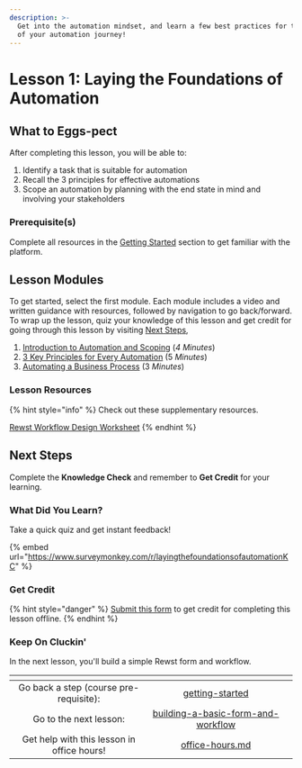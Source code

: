 ```yaml
---
description: >-
  Get into the automation mindset, and learn a few best practices for the start
  of your automation journey!
---
```


# Lesson 1: Laying the Foundations of Automation

## **What to Eggs-pect**

After completing this lesson, you will be able to:

1. Identify a task that is suitable for automation&#x20;
2. Recall the 3 principles for effective automations&#x20;
3. Scope an automation by planning with the end state in mind and involving your stakeholders&#x20;

### **Prerequisite(s)**

Complete all resources in the [Getting Started](../../getting-started/) section to get familiar with the platform.

## Lesson Modules

To get started, select the first module. Each module includes a video and written guidance with resources, followed by navigation to go back/forward. To wrap up the lesson, quiz your knowledge of this lesson and get credit for going through this lesson by visiting [Next Steps](./#next-steps),

1. [Introduction to Automation and Scoping](intro-to-automation-and-scoping.md) (_4 Minutes_)
2. [3 Key Principles for Every Automation](3-key-principles-for-every-automation.md) (5 _Minutes_)
3. [Automating a Business Process](101-laying-the-foundations-of-automations.md) (3 _Minutes_)

### Lesson Resources

{% hint style="info" %}
Check out these supplementary resources.

[Rewst Workflow Design Worksheet](https://files.gitbook.com/v0/b/gitbook-x-prod.appspot.com/o/spaces%2FAQQ1EHVcEsGKBPVHmiav%2Fuploads%2FuRW8KH7r5T6EIW4fGgzG%2FRewst%20Workflow%20Design%20Worksheet.pdf?alt=media\&token=d2d3aa4e-f0db-417b-81c8-1a31414e500c)
{% endhint %}

## Next Steps

Complete the **Knowledge Check** and remember to **Get Credit** for your learning.&#x20;

### What Did You Learn?

Take a quick quiz and get instant feedback!

{% embed url="https://www.surveymonkey.com/r/layingthefoundationsofautomationKC" %}

### Get Credit

{% hint style="danger" %}
[Submit this form](https://app.rewst.io/form/8ac04607-a1c4-45ea-b203-448b2f1b64e0) to get credit for completing this lesson offline.
{% endhint %}

### Keep On Cluckin'

In the next lesson, you'll build a simple Rewst form and workflow.

<table data-card-size="large" data-column-title-hidden data-view="cards" data-full-width="false"><thead><tr><th align="center"></th><th align="center"></th><th data-hidden data-card-target data-type="content-ref"></th></tr></thead><tbody><tr><td align="center">Go back a step (course pre-requisite):</td><td align="center"><a data-mention href="../../getting-started/">getting-started</a></td><td></td></tr><tr><td align="center">Go to the next lesson:</td><td align="center"><a data-mention href="../building-a-basic-form-and-workflow/">building-a-basic-form-and-workflow</a></td><td></td></tr><tr><td align="center">Get help with this lesson in office hours!</td><td align="center"><a data-mention href="../../office-hours.md">office-hours.md</a></td><td></td></tr></tbody></table>
